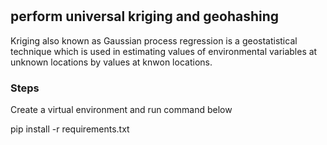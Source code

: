 # 
## perform universal kriging and geohashing
Kriging also known as Gaussian process regression is a geostatistical technique which is used in estimating values of environmental variables at unknown locations by values at knwon locations.

### Steps

 Create a virtual environment and run command below

 pip install -r requirements.txt
